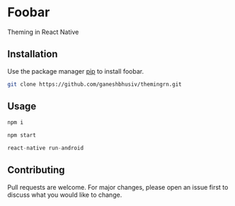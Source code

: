 # Foobar

Theming in React Native

## Installation

Use the package manager [pip](https://pip.pypa.io/en/stable/) to install foobar.

```bash
git clone https://github.com/ganeshbhusiv/themingrn.git
```

## Usage

```javascript
npm i

npm start

react-native run-android
```

## Contributing
Pull requests are welcome. For major changes, please open an issue first to discuss what you would like to change.
